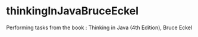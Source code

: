 # thinkingInJavaBruceEckel
Performing tasks from the book : Thinking in Java (4th Edition), Bruce Eckel
